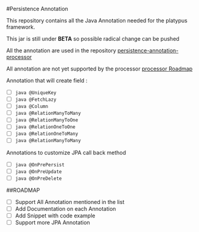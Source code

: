 #Persistence Annotation

This repository contains all the Java Annotation needed for the platypus framework.

This jar is still under **BETA** so possible radical change can be pushed

All the annotation are used in the repository [persistence-annotation-processor](https://github.com/platypus-erp/persistence-annotation-processor)

All annotation are not yet supported by the processor [processor Roadmap](https://github.com/platypus-erp/persistence-annotation-processor)

Annotation that will create field :

- [ ] ```java @UniqueKey```
- [ ] ```java @FetchLazy```
- [ ] ```java @Column```
- [ ] ```java @RelationManyToMany```
- [ ] ```java @RelationManyToOne```
- [ ] ```java @RelationOneToOne```
- [ ] ```java @RelationOneToMany```
- [ ] ```java @RelationManyToMany```

Annotations to customize JPA call back method

- [ ] ```java @OnPrePersist```
- [ ] ```java @OnPreUpdate```
- [ ] ```java @OnPreDelete```

##ROADMAP

- [ ] Support All Annotation mentioned in the list
- [ ] Add Documentation on each Annotation
- [ ] Add Snippet with code example
- [ ] Support more JPA Annotation